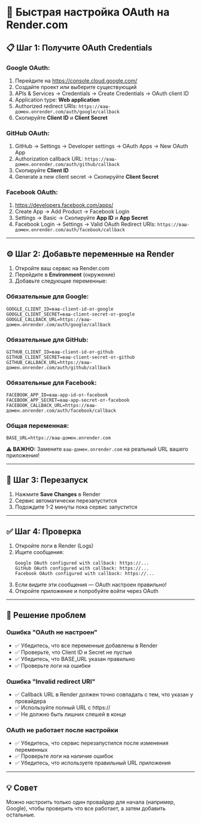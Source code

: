 # 🚀 Быстрая настройка OAuth на Render.com

## 📋 Шаг 1: Получите OAuth Credentials

### Google OAuth:
1. Перейдите на https://console.cloud.google.com/
2. Создайте проект или выберите существующий
3. APIs & Services → Credentials → Create Credentials → OAuth client ID
4. Application type: **Web application**
5. Authorized redirect URIs: `https://ваш-домен.onrender.com/auth/google/callback`
6. Скопируйте **Client ID** и **Client Secret**

### GitHub OAuth:
1. GitHub → Settings → Developer settings → OAuth Apps → New OAuth App
2. Authorization callback URL: `https://ваш-домен.onrender.com/auth/github/callback`
3. Скопируйте **Client ID**
4. Generate a new client secret → Скопируйте **Client Secret**

### Facebook OAuth:
1. https://developers.facebook.com/apps/
2. Create App → Add Product → Facebook Login
3. Settings → Basic → Скопируйте **App ID** и **App Secret**
4. Facebook Login → Settings → Valid OAuth Redirect URIs: `https://ваш-домен.onrender.com/auth/facebook/callback`

---

## ⚙️ Шаг 2: Добавьте переменные на Render

1. Откройте ваш сервис на Render.com
2. Перейдите в **Environment** (окружение)
3. Добавьте следующие переменные:

### Обязательные для Google:
```
GOOGLE_CLIENT_ID=ваш-client-id-от-google
GOOGLE_CLIENT_SECRET=ваш-client-secret-от-google
GOOGLE_CALLBACK_URL=https://ваш-домен.onrender.com/auth/google/callback
```

### Обязательные для GitHub:
```
GITHUB_CLIENT_ID=ваш-client-id-от-github
GITHUB_CLIENT_SECRET=ваш-client-secret-от-github
GITHUB_CALLBACK_URL=https://ваш-домен.onrender.com/auth/github/callback
```

### Обязательные для Facebook:
```
FACEBOOK_APP_ID=ваш-app-id-от-facebook
FACEBOOK_APP_SECRET=ваш-app-secret-от-facebook
FACEBOOK_CALLBACK_URL=https://ваш-домен.onrender.com/auth/facebook/callback
```

### Общая переменная:
```
BASE_URL=https://ваш-домен.onrender.com
```

**⚠️ ВАЖНО:** Замените `ваш-домен.onrender.com` на реальный URL вашего приложения!

---

## 🔄 Шаг 3: Перезапуск

1. Нажмите **Save Changes** в Render
2. Сервис автоматически перезапустится
3. Подождите 1-2 минуты пока сервис запустится

---

## ✅ Шаг 4: Проверка

1. Откройте логи в Render (Logs)
2. Ищите сообщения:
   ```
   Google OAuth configured with callback: https://...
   GitHub OAuth configured with callback: https://...
   Facebook OAuth configured with callback: https://...
   ```
3. Если видите эти сообщения — OAuth настроен правильно!
4. Откройте приложение и попробуйте войти через OAuth

---

## 🐛 Решение проблем

### Ошибка "OAuth не настроен"
- ✅ Убедитесь, что все переменные добавлены в Render
- ✅ Проверьте, что Client ID и Secret не пустые
- ✅ Убедитесь, что BASE_URL указан правильно
- ✅ Проверьте логи на ошибки

### Ошибка "Invalid redirect URI"
- ✅ Callback URL в Render должен точно совпадать с тем, что указан у провайдера
- ✅ Используйте полный URL с https://
- ✅ Не должно быть лишних слешей в конце

### OAuth не работает после настройки
- ✅ Убедитесь, что сервис перезапустился после изменения переменных
- ✅ Проверьте логи на наличие ошибок
- ✅ Убедитесь, что используете правильный URL приложения

---

## 💡 Совет

Можно настроить только один провайдер для начала (например, Google), чтобы проверить что все работает, а затем добавить остальные.

